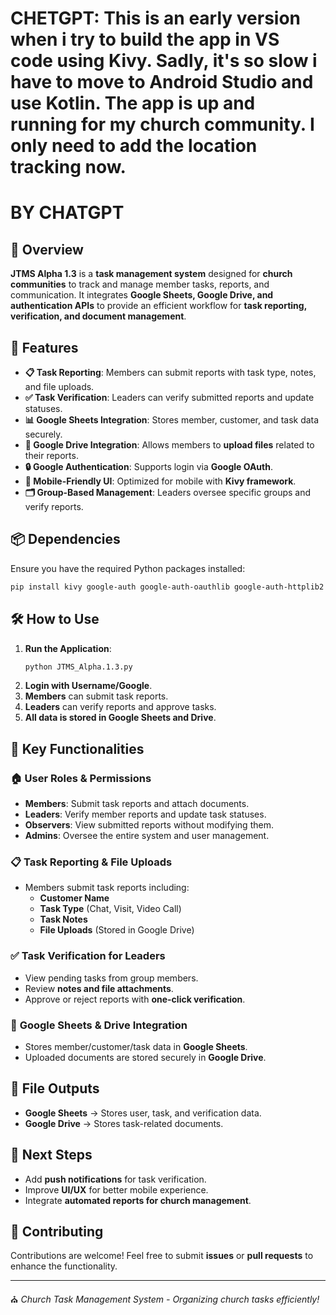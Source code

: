 # CHETGPT: This is an early version when i try to build the app in VS code using Kivy. Sadly, it's so slow i have to move to Android Studio and use Kotlin. The app is up and running for my church community. I only need to add the location tracking now.

# BY CHATGPT

## 📌 Overview
**JTMS Alpha 1.3** is a **task management system** designed for **church communities** to track and manage member tasks, reports, and communication. It integrates **Google Sheets, Google Drive, and authentication APIs** to provide an efficient workflow for **task reporting, verification, and document management**.

## 🚀 Features
- **📋 Task Reporting**: Members can submit reports with task type, notes, and file uploads.
- **✅ Task Verification**: Leaders can verify submitted reports and update statuses.
- **📊 Google Sheets Integration**: Stores member, customer, and task data securely.
- **📂 Google Drive Integration**: Allows members to **upload files** related to their reports.
- **🔒 Google Authentication**: Supports login via **Google OAuth**.
- **📱 Mobile-Friendly UI**: Optimized for mobile with **Kivy framework**.
- **🗂️ Group-Based Management**: Leaders oversee specific groups and verify reports.

## 📦 Dependencies
Ensure you have the required Python packages installed:
```bash
pip install kivy google-auth google-auth-oauthlib google-auth-httplib2 google-api-python-client
```

## 🛠 How to Use
1. **Run the Application**:
   ```bash
   python JTMS_Alpha.1.3.py
   ```
2. **Login with Username/Google**.
3. **Members** can submit task reports.
4. **Leaders** can verify reports and approve tasks.
5. **All data is stored in Google Sheets and Drive**.

## 🔑 Key Functionalities
### 🏠 **User Roles & Permissions**
- **Members**: Submit task reports and attach documents.
- **Leaders**: Verify member reports and update task statuses.
- **Observers**: View submitted reports without modifying them.
- **Admins**: Oversee the entire system and user management.

### 📋 **Task Reporting & File Uploads**
- Members submit task reports including:
  - **Customer Name**
  - **Task Type** (Chat, Visit, Video Call)
  - **Task Notes**
  - **File Uploads** (Stored in Google Drive)

### ✅ **Task Verification for Leaders**
- View pending tasks from group members.
- Review **notes and file attachments**.
- Approve or reject reports with **one-click verification**.

### 📡 **Google Sheets & Drive Integration**
- Stores member/customer/task data in **Google Sheets**.
- Uploaded documents are stored securely in **Google Drive**.

## 📁 File Outputs
- **Google Sheets** → Stores user, task, and verification data.
- **Google Drive** → Stores task-related documents.

## 📌 Next Steps
- Add **push notifications** for task verification.
- Improve **UI/UX** for better mobile experience.
- Integrate **automated reports for church management**.

## 🤝 Contributing
Contributions are welcome! Feel free to submit **issues** or **pull requests** to enhance the functionality.

---
⛪ *Church Task Management System - Organizing church tasks efficiently!*
